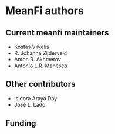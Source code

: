 # MeanFi authors

## Current meanfi maintainers
- Kostas Vilkelis
- R. Johanna Zijderveld
- Anton R. Akhmerov
- Antonio L.R. Manesco

## Other contributors
- Isidora Araya Day
- José L. Lado

## Funding
